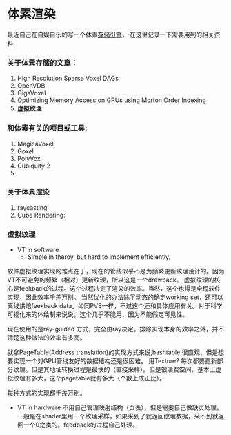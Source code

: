 # 体素渲染

最近自己在自娱自乐的写一个体素[存储引擎](https://github.com/yslib/VoxelMan.git)， 在这里记录一下需要用到的相关资料

### 关于体素存储的文章：
1. High Resolution Sparse Voxel DAGs
2. OpenVDB
3. GigaVoxel
4. Optimizing Memory Access on GPUs using Morton Order Indexing
5. **虚拟纹理**


### 和体素有关的项目或工具:
1. MagicaVoxel
2. Goxel
3. PolyVox
4. Cubiquity 2
5. [](http://www.volumesoffun.com/)


### 关于体素渲染
1. raycasting
[](https://medium.com/@calebleak/cube-voxel-rendering-bc5d87c24c3)
2. Cube Rendering: [](https://medium.com/@calebleak/quads-all-the-way-down-simple-voxel-rendering-fea1e4488e26)

### 虚拟纹理

- VT in software
    - Simple in theroy, but hard to implement efficiently.

软件虚拟纹理实现的难点在于，现在的管线似乎不是为频繁更新纹理设计的。因为VT不可避免的频繁（相对）更新纹理，所以这是一个drawback。
虚拟纹理的核心是feekback的过程。这个过程决定了渲染的效率。当然，这个也得是全程软件实现，因此效率千差万别。
当然优化的办法除了动态的确定working set，还可以离线烘焙feekback data。如同PVS一样，不过这个还和具体应用有关。对于科学可视化来的体绘制来说说，这个几乎不能用，因为不能假定可见性。

现在使用的是ray-guided 方式，完全由ray决定。排除实现本身的效率之外，并不清楚这种做法的效率有多高。

就拿PageTable(Address translation)的实现方式来说,hashtable 很直观，但是想要实现一个对GPU管线友好的数据结构还是很困难。
用Texture? 每次都要更新部分纹理。但是其地址转换过程是最快的（直接采样）。但是很浪费空间，基本上虚拟纹理有多大，这个pagetable就有多大（个数上成正比）。

每种方式的实现都千差万别。

- VT in hardware
    不用自己管理映射结构（页表），但是需要自己做缺页处理。一般是在shader里用一个纹理采样，如果采到了就返回纹理数据，采不到就返回一个0之类的。feedback的过程自己处理。
